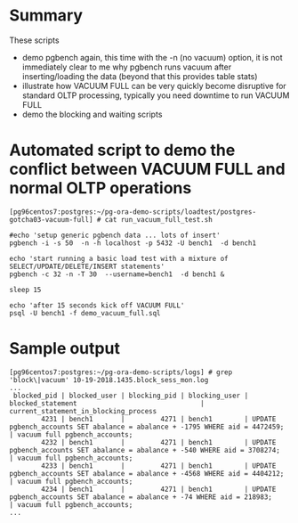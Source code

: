 # Summary

These scripts 
* demo pgbench again, this time with the -n (no vacuum) option, it is not immediately clear to me why pgbench runs vacuum after inserting/loading the data (beyond that this provides table stats)
* illustrate how VACUUM FULL can be very quickly become disruptive for standard OLTP processing, typically you need downtime to run VACUUM FULL 
* demo the blocking and waiting scripts

# Automated script to demo the conflict between VACUUM FULL and normal OLTP operations

```
[pg96centos7:postgres:~/pg-ora-demo-scripts/loadtest/postgres-gotcha03-vacuum-full] # cat run_vacuum_full_test.sh

#echo 'setup generic pgbench data ... lots of insert'
pgbench -i -s 50  -n -h localhost -p 5432 -U bench1  -d bench1

echo 'start running a basic load test with a mixture of SELECT/UPDATE/DELETE/INSERT statements'
pgbench -c 32 -n -T 30  --username=bench1  -d bench1 &

sleep 15

echo 'after 15 seconds kick off VACUUM FULL'
psql -U bench1 -f demo_vacuum_full.sql
```

# Sample output 

```
[pg96centos7:postgres:~/pg-ora-demo-scripts/logs] # grep 'block\|vacuum' 10-19-2018.1435.block_sess_mon.log
...
 blocked_pid | blocked_user | blocking_pid | blocking_user |                              blocked_statement                               |                    current_statement_in_blocking_process
        4231 | bench1       |         4271 | bench1        | UPDATE pgbench_accounts SET abalance = abalance + -1795 WHERE aid = 4472459; | vacuum full pgbench_accounts;
        4232 | bench1       |         4271 | bench1        | UPDATE pgbench_accounts SET abalance = abalance + -540 WHERE aid = 3708274;  | vacuum full pgbench_accounts;
        4233 | bench1       |         4271 | bench1        | UPDATE pgbench_accounts SET abalance = abalance + -4568 WHERE aid = 4404212; | vacuum full pgbench_accounts;
        4234 | bench1       |         4271 | bench1        | UPDATE pgbench_accounts SET abalance = abalance + -74 WHERE aid = 218983;    | vacuum full pgbench_accounts;
...
```
